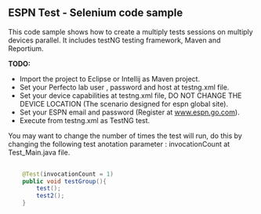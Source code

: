 ## ESPN Test - Selenium code sample

This code sample shows how to create a multiply tests sessions on multiply devices parallel.
It includes testNG testing framework, Maven and Reportium. 

**TODO:**
- Import the project to Eclipse or Intellij as Maven project.
- Set your Perfecto lab user , password and host at testng.xml file.
- Set your device capabilities at testng.xml file, DO NOT CHANGE THE DEVICE LOCATION (The scenario designed for espn global site).
- Set your ESPN email and password (Register at www.espn.go.com).
- Execute from testng.xml as TestNG test.

You may want to change the number of times the test will run, do this by changing the following test anotation parameter : 
invocationCount at Test_Main.java file.

```java
	
    @Test(invocationCount = 1)
    public void testGroup(){
        test();
        test2();
    }
```
